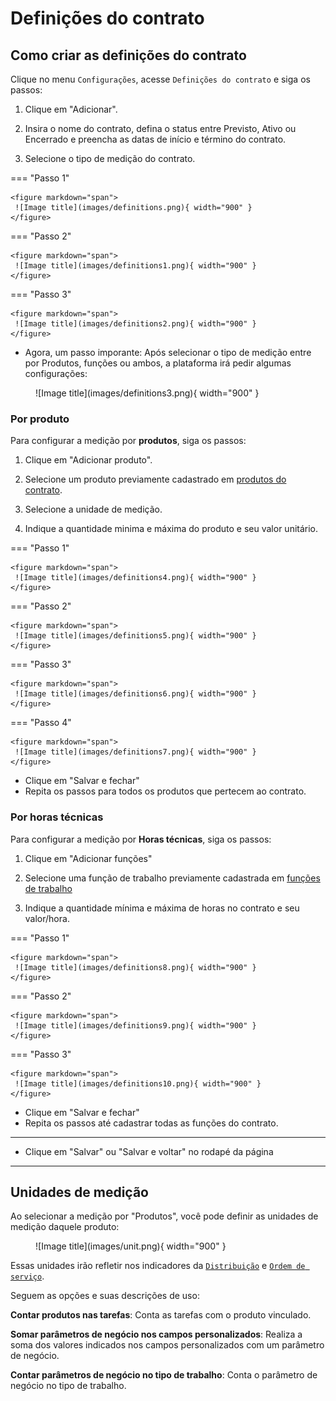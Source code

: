 # Definições do contrato

## Como criar as definições do contrato

Clique no menu `Configurações`, acesse `Definições do contrato` e siga os passos:

1. Clique em "Adicionar".

2. Insira o nome do contrato, defina o status entre Previsto, Ativo ou Encerrado e preencha as datas de início e término do contrato.

3. Selecione o tipo de medição do contrato.


=== "Passo 1"

    <figure markdown="span">
     ![Image title](images/definitions.png){ width="900" }
    </figure>


=== "Passo 2"

    <figure markdown="span">
     ![Image title](images/definitions1.png){ width="900" }
    </figure>

=== "Passo 3"
 
    <figure markdown="span">
     ![Image title](images/definitions2.png){ width="900" }
    </figure>


* Agora, um passo imporante:
     Após selecionar o tipo de medição entre por Produtos, funções ou ambos, a plataforma irá pedir algumas configurações:


<figure markdown="span">
 ![Image title](images/definitions3.png){ width="900" }
</figure>

### Por produto

Para configurar a medição por **produtos**, siga os passos:

1. Clique em "Adicionar produto".

2. Selecione um produto previamente cadastrado em [produtos do contrato](contract_products.md).

3. Selecione a unidade de medição.

4. Indique a quantidade minima e máxima do produto e seu valor unitário.


=== "Passo 1"

    <figure markdown="span">
     ![Image title](images/definitions4.png){ width="900" }
    </figure>

=== "Passo 2"

    <figure markdown="span">
     ![Image title](images/definitions5.png){ width="900" }
    </figure>

=== "Passo 3"

    <figure markdown="span">
     ![Image title](images/definitions6.png){ width="900" }
    </figure>

=== "Passo 4"

    <figure markdown="span">
     ![Image title](images/definitions7.png){ width="900" }
    </figure>


 * Clique em "Salvar e fechar"
 * Repita os passos para todos os produtos que pertecem ao contrato.


### Por horas técnicas

Para configurar a medição por **Horas técnicas**, siga os passos:

1. Clique em "Adicionar  funções"

2. Selecione uma função de trabalho previamente cadastrada em [funções de trabalho](job_functions.md)

3. Indique a quantidade mínima e máxima de horas no contrato e seu valor/hora. 

=== "Passo 1"

    <figure markdown="span">
     ![Image title](images/definitions8.png){ width="900" }
    </figure>

=== "Passo 2"

    <figure markdown="span">
     ![Image title](images/definitions9.png){ width="900" }
    </figure>

=== "Passo 3"

    <figure markdown="span">
     ![Image title](images/definitions10.png){ width="900" }
    </figure>


* Clique em "Salvar e fechar"
* Repita os passos até cadastrar todas as funções do contrato.

---

* Clique em "Salvar" ou "Salvar e voltar" no rodapé da página

---

## Unidades de medição

Ao selecionar a medição por "Produtos", você pode definir as unidades de medição daquele produto:

<figure markdown="span">
 ![Image title](images/unit.png){ width="900" }
</figure>

Essas unidades irão refletir nos indicadores da [`Distribuição`](distribuition.md/#indicadores) e [`Ordem de serviço`](service_orders.md/#indicadores-do-produto).

Seguem as opções e suas descrições de uso:

**Contar produtos nas tarefas**: Conta as tarefas com o produto vinculado.

**Somar parâmetros de negócio nos campos personalizados**: Realiza a soma dos valores indicados nos campos personalizados com um parâmetro de negócio.

**Contar parâmetros de negócio no tipo de trabalho**:  Conta o parâmetro de negócio no tipo de trabalho.
